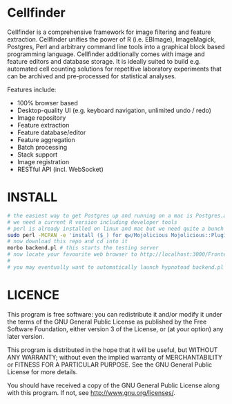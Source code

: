 Cellfinder
========

Cellfinder is a comprehensive framework for image filtering and feature extraction. Cellfinder unifies the power of R (i.e. EBImage), ImageMagick, Postgres, Perl and arbitrary command line tools into a graphical block based programming language. Cellfinder additionally comes with image and feature editors and database storage. It is ideally suited to build e.g. automated cell counting solutions for repetitive laboratory experiments that can be archived and pre-processed for statistical analyses.

Features include:
 * 100% browser based
 * Desktop-quality UI (e.g. keyboard navigation, unlimited undo / redo)
 * Image repository
 * Feature extraction
 * Feature database/editor
 * Feature aggregation
 * Batch processing
 * Stack support
 * Image registration
 * RESTful API (incl. WebSocket)

INSTALL
=====
```bash
# the easiest way to get Postgres up and running on a mac is Postgres.app
# we need a current R version including developer tools
# perl is already installed on linux and mac but we need quite a bunch of non-core perl modules
sudo perl -MCPAN -e 'install ($_) for qw/Mojolicious Mojolicious::Plugin::Database Mojolicious::Plugin::RenderFile SQL::Abstract::More Apache::Session::File Spreadsheet::WriteExcel DBD::Pg ImageMagick Statistics::R/'
# now download this repo and cd into it
morbo backend.pl # this starts the testing server
# now locate your favourite web browser to http://localhost:3000/Frontend/index.html
#
# you may eventually want to automatically launch hypnotoad backend.pl (production server) 
```

LICENCE
=====
This program is free software: you can redistribute it and/or modify
it under the terms of the GNU General Public License as published by
the Free Software Foundation, either version 3 of the License, or
(at your option) any later version.

This program is distributed in the hope that it will be useful,
but WITHOUT ANY WARRANTY; without even the implied warranty of
MERCHANTABILITY or FITNESS FOR A PARTICULAR PURPOSE.  See the
GNU General Public License for more details.

You should have received a copy of the GNU General Public License
along with this program.  If not, see <http://www.gnu.org/licenses/>.

